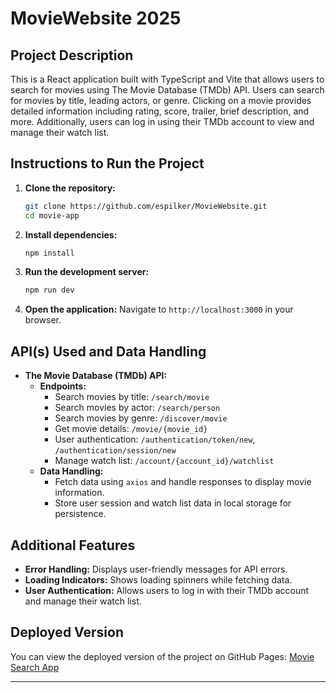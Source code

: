 # MovieWebsite 2025

## Project Description

This is a React application built with TypeScript and Vite that allows users to search for movies using The Movie Database (TMDb) API. Users can search for movies by title, leading actors, or genre. Clicking on a movie provides detailed information including rating, score, trailer, brief description, and more. Additionally, users can log in using their TMDb account to view and manage their watch list.

## Instructions to Run the Project

1. **Clone the repository:**

   ```bash
   git clone https://github.com/espilker/MovieWebsite.git
   cd movie-app
   ```

2. **Install dependencies:**

   ```bash
   npm install
   ```

3. **Run the development server:**

   ```bash
   npm run dev
   ```

4. **Open the application:**
   Navigate to `http://localhost:3000` in your browser.

## API(s) Used and Data Handling

- **The Movie Database (TMDb) API:**
  - **Endpoints:**
    - Search movies by title: `/search/movie`
    - Search movies by actor: `/search/person`
    - Search movies by genre: `/discover/movie`
    - Get movie details: `/movie/{movie_id}`
    - User authentication: `/authentication/token/new`, `/authentication/session/new`
    - Manage watch list: `/account/{account_id}/watchlist`
  - **Data Handling:**
    - Fetch data using `axios` and handle responses to display movie information.
    - Store user session and watch list data in local storage for persistence.

## Additional Features

- **Error Handling:** Displays user-friendly messages for API errors.
- **Loading Indicators:** Shows loading spinners while fetching data.
- **User Authentication:** Allows users to log in with their TMDb account and manage their watch list.

## Deployed Version

You can view the deployed version of the project on GitHub Pages: [Movie Search App](https://espilker.github.io/MovieWebsite/)

---
